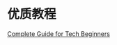 # 优质教程

[Complete Guide for Tech Beginners](https://www.instructables.com/id/Complete-Guide-for-Tech-Beginners/)
